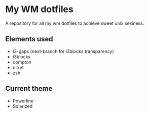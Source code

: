 # My WM dotfiles

A repository for all my wm dotfiles to achieve sweet unix sexiness.

## Elements used
  * i3-gaps (next-branch for i3blocks transparency)
  * i3blocks
  * compton
  * urxvt
  * zsh

## Current theme
  * Powerline
  * Solarized
